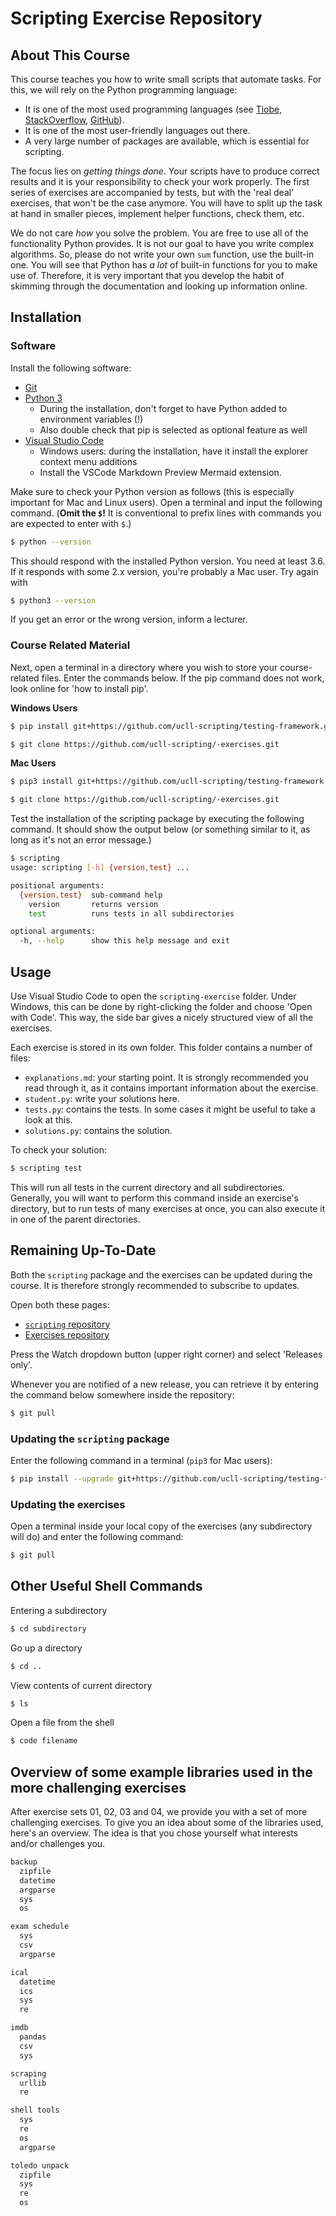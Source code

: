 # Scripting Exercise Repository

## About This Course

This course teaches you how to write small scripts that automate tasks.
For this, we will rely on the Python programming language:

* It is one of the most used programming languages (see [Tiobe](https://www.tiobe.com/tiobe-index/), [StackOverflow](https://insights.stackoverflow.com/survey/2018#most-popular-technologies), [GitHub](https://octoverse.github.com/projects#languages)).
* It is one of the most user-friendly languages out there.
* A very large number of packages are available, which is essential for scripting.

The focus lies on *getting things done*. Your scripts have to produce
correct results and it is your responsibility to check your work properly.
The first series of exercises are accompanied by tests,
but with the 'real deal' exercises, that won't be the case anymore.
You will have to split up the task at hand in smaller pieces,
implement helper functions, check them, etc.

We do not care *how* you solve the problem. You are free
to use all of the functionality Python provides. It is not our
goal to have you write complex algorithms. So, please
do not write your own `sum` function, use the built-in one.
You will see that Python has *a lot* of built-in functions
for you to make use of. Therefore, it is very important
that you develop the habit of skimming through the documentation
and looking up information online.

## Installation

### Software

Install the following software:

* [Git](https://git-scm.com/)
* [Python 3](https://www.python.org/downloads/)
  * During the installation, don't forget to have Python added to environment variables (!)
  * Also double check that pip is selected as optional feature as well
* [Visual Studio Code](https://code.visualstudio.com/)
  * Windows users: during the installation, have it install the explorer context menu additions
  * Install the VSCode Markdown Preview Mermaid extension.

Make sure to check your Python version as follows (this is especially
important for Mac and Linux users). Open a terminal and input the following command.
(**Omit the `$`!** It is conventional to prefix
lines with commands you are expected to enter with `$`.)

```bash
$ python --version
```

This should respond with the installed Python version. You need at least 3.6.
If it responds with some 2.x version, you're probably a Mac user. Try again with

```bash
$ python3 --version
```

If you get an error or the wrong version, inform a lecturer.

### Course Related Material

Next, open a terminal in a directory where you wish to store your course-related files.
Enter the commands below.
If the pip command does not work, look online for 'how to install pip'.

**Windows Users**
```bash
$ pip install git+https://github.com/ucll-scripting/testing-framework.git

$ git clone https://github.com/ucll-scripting/-exercises.git
```

**Mac Users**
```bash
$ pip3 install git+https://github.com/ucll-scripting/testing-framework.git

$ git clone https://github.com/ucll-scripting/-exercises.git
```

Test the installation of the scripting package by executing the following command.
It should show the output below (or something similar to it, as long as it's not an error message.)

```bash
$ scripting
usage: scripting [-h] {version,test} ...

positional arguments:
  {version,test}  sub-command help
    version       returns version
    test          runs tests in all subdirectories

optional arguments:
  -h, --help      show this help message and exit
```

## Usage

Use Visual Studio Code to open the `scripting-exercise` folder. Under Windows, this can be done by right-clicking the folder and choose 'Open with Code'. This way, the side bar gives a nicely structured view of all the exercises.

Each exercise is stored in its own folder. This folder contains a number of files:

* `explanations.md`: your starting point. It is strongly recommended you read through it, as it contains important information about the exercise.
* `student.py`: write your solutions here.
* `tests.py`: contains the tests. In some cases it might be useful to take a look at this.
* `solutions.py`: contains the solution.

To check your solution:

```bash
$ scripting test
```

This will run all tests in the current directory and all subdirectories. Generally, you will want to perform this command inside an exercise's directory, but to run tests of many exercises at once, you can also execute it in one of the parent directories.

## Remaining Up-To-Date

Both the `scripting` package and the exercises can be updated
during the course. It is therefore strongly recommended
to subscribe to updates.

Open both these pages:

* [`scripting` repository](https://github.com/ucll-scripting/scripting)
* [Exercises repository](https://github.com/ucll-scripting/exercises)

Press the Watch dropdown button (upper right corner)
and select 'Releases only'.

Whenever you are notified of a new release, you can retrieve
it by entering the command below somewhere inside the repository:

```bash
$ git pull
```

### Updating the `scripting` package

Enter the following command in a terminal (`pip3` for Mac users):

```bash
$ pip install --upgrade git+https://github.com/ucll-scripting/testing-framework.git
```

### Updating the exercises

Open a terminal inside your local copy of the exercises (any subdirectory will do)
and enter the following command:

```bash
$ git pull
```

## Other Useful Shell Commands

Entering a subdirectory

```bash
$ cd subdirectory
```

Go up a directory

```bash
$ cd ..
```

View contents of current directory

```bash
$ ls
```

Open a file from the shell

```bash
$ code filename
```

## Overview of some example libraries used in the more challenging exercises

After exercise sets 01, 02, 03 and 04, we provide you with a set of more challenging exercises. To give you an idea about some of the libraries used, here's an overview. The idea is that you chose yourself what interests and/or challenges you.

```bash
backup
  zipfile
  datetime
  argparse
  sys
  os

exam schedule
  sys
  csv
  argparse

ical
  datetime
  ics
  sys
  re

imdb
  pandas
  csv
  sys

scraping
  urllib
  re

shell tools
  sys
  re
  os
  argparse

toledo unpack
  zipfile
  sys
  re
  os
```
